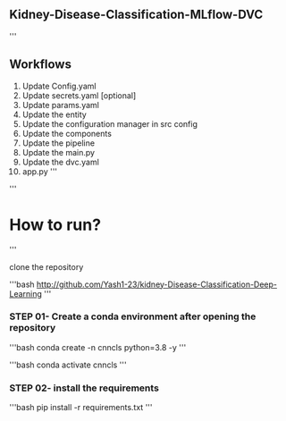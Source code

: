 ## Kidney-Disease-Classification-MLflow-DVC

'''
## Workflows

1. Update Config.yaml
2. Update secrets.yaml [optional]
3. Update params.yaml
4. Update the entity
5. Update the configuration manager in src config
6. Update the components
7. Update the pipeline
8. Update the main.py
9. Update the dvc.yaml
10. app.py
'''

'''
# How to run?
'''

clone the repository

'''bash
http://github.com/Yash1-23/kidney-Disease-Classification-Deep-Learning
'''
### STEP 01- Create a conda environment after opening the repository

'''bash
conda create -n cnncls python=3.8 -y
'''

'''bash
conda activate cnncls
'''






### STEP 02- install the requirements
'''bash
pip install -r requirements.txt
'''
